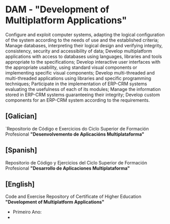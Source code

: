 # DAM  - __"Development of Multiplatform Applications"__

Configure and exploit computer systems, adapting the logical configuration of the system according to the needs of use and the established criteria; Manage databases, interpreting their logical design and verifying integrity, consistency, security and accessibility of data; Develop multiplatform applications with access to databases using languages, libraries and tools appropriate to the specifications; Develop interactive user interfaces with the appropriate usability, using standard visual components or implementing specific visual components; Develop multi-threaded and multi-threaded applications using libraries and specific programming techniques; Participate in the implementation of ERP-CRM systems evaluating the usefulness of each of its modules; Manage the information stored in ERP-CRM systems guaranteeing their integrity; Develop custom components for an ERP-CRM system according to the requirements.

## [Galician]

`Repositorio de Código e Exercicios do Ciclo Superior de Formación Profesional
__"Desenvolvemento de Aplicacións Multiplataforma"__

## [Spanish]

Repositorio de Código y Ejercicios del Ciclo Superior de Formación Profesional
__"Desarrollo de Aplicaciones Multiplataforma"__

## [English]

Code and Exercise Repository of Certificate of Higher Education
__"Development of Multiplatform Applications"__
<br>

- Primeiro Ano:
- 
